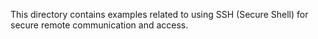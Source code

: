 This directory contains examples related to using SSH (Secure Shell) for secure remote communication and access.
